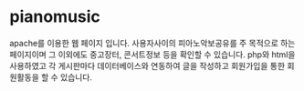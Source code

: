 # pianomusic
apache를 이용한 웹 페이지 입니다.
사용자사이의 피아노악보공유를 주 목적으로 하는 페이지이며
그 이외에도 중고장터, 콘서트정보 등을 확인할 수 있습니다.
php와 html을 사용하였고 각 게시판마다 데이터베이스와 연동하여 글을 작성하고 회원가입을 통한 
회원활동을 할 수 있습니다.
